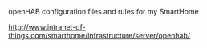 openHAB configuration files and rules for my SmartHome

http://www.intranet-of-things.com/smarthome/infrastructure/server/openhab/